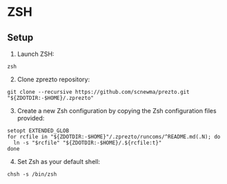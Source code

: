 # ZSH

## Setup

1. Launch ZSH:
```
zsh
```

2. Clone zprezto repository:
```
git clone --recursive https://github.com/scnewma/prezto.git "${ZDOTDIR:-$HOME}/.zprezto"
```

3. Create a new Zsh configuration by copying the Zsh configuration files provided:
```
setopt EXTENDED_GLOB
for rcfile in "${ZDOTDIR:-$HOME}"/.zprezto/runcoms/^README.md(.N); do
  ln -s "$rcfile" "${ZDOTDIR:-$HOME}/.${rcfile:t}"
done
```

4. Set Zsh as your default shell:
```
chsh -s /bin/zsh
```

